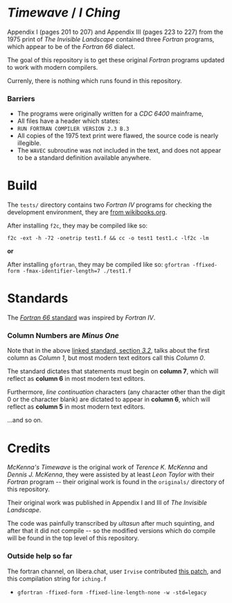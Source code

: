 # *Timewave* / *I Ching* 
Appendix I (pages 201 to 207) and Appendix III (pages 223 to 227) from the 1975 print of *The Invisible Landscape* contained three *Fortran* programs, which appear to be of the *Fortran 66* dialect.

The goal of this repository is to get these original *Fortran* programs updated to work with modern compilers.

Currenly, there is nothing which runs found in this repository.

### Barriers
- The programs were originally written for a *CDC 6400* mainframe,
 - All files have a header which states:
  - `RUN FORTRAN COMPILER VERSION 2.3 B.3`
- All copies of the 1975 text print were flawed, the source code is nearly illegible.
- The `WAVEC` subroutine was not included in the text, and does not appear to be a standard definition available anywhere.

# Build
The `tests/` directory contains two *Fortran IV* programs for checking the development environment, they are [from wikibooks.org](https://en.wikibooks.org/wiki/Fortran/Fortran_examples#Simple_Fortran_IV_program).

After installing `f2c`, they may be compiled like so:

`f2c -ext -h -72 -onetrip test1.f && cc -o test1 test1.c -lf2c -lm`

**or**

After installing `gfortran`, they may be compiled like so:
`gfortran -ffixed-form -fmax-identifier-length=7 ./test1.f`

# Standards 
The [*Fortran 66* standard](https://archive.org/details/ansi-x-3.9-1966-fortran-66/page/n7/mode/2up?view=theater) was inspired by *Fortran IV*.

### Column Numbers are *Minus One*
Note that in the above [linked standard, section *3.2*](https://archive.org/details/ansi-x-3.9-1966-fortran-66/page/8/mode/2up?view=theater), talks about the first column as *Column 1*, but most modern text editors call this *Column 0*.

The standard dictates that statements must begin on **column 7**, which will reflect as **column 6** in most modern text editors.

Furthermore, *line continuation* characters (any character other than the digit 0 or the character blank) are dictated to appear in **column 6**, which will reflect as **column 5** in most modern text editors.

...and so on.

# Credits
*McKenna's Timewave* is the original work of *Terence K. McKenna* and *Dennis J. McKenna*, they were assisted by at least *Leon Taylor* with their *Fortran* program -- their original work is found in the `originals/` directory of this repository.

Their original work was published in Appendix I and III of *The Invisible Landscape*.

The code was painfully transcribed by *ultasun* after much squinting, and after that it did not compile -- so the modified versions which do compile will be found in the top level of this repository.

### Outside help so far

The fortran channel, on libera.chat, user `Irvise` contributed [this patch](https://paste.debian.net/1256532/), and this compilation string for `iching.f`
- `gfortran -ffixed-form -ffixed-line-length-none -w -std=legacy`